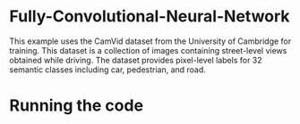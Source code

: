 # Fully-Convolutional-Neural-Network
This example uses the CamVid dataset from the University of Cambridge for training. This dataset is a collection of images containing street-level views obtained while driving. The dataset provides pixel-level labels for 32 semantic classes including car, pedestrian, and road.
# Running the code
